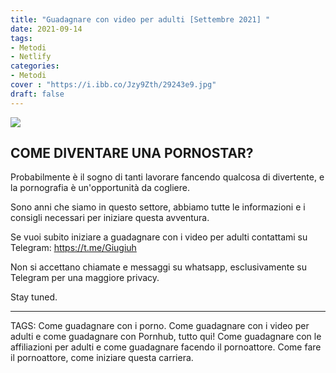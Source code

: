 ```yaml
---
title: "Guadagnare con video per adulti [Settembre 2021] "
date: 2021-09-14
tags:
- Metodi
- Netlify
categories:
- Metodi
cover : "https://i.ibb.co/Jzy9Zth/29243e9.jpg"
draft: false
---
```


<img src="https://i.ibb.co/C1NT7D0/kemp-london-hire-xxx.jpg">

<h2> COME DIVENTARE UNA PORNOSTAR? </h2>

Probabilmente è il sogno di tanti lavorare fancendo qualcosa di divertente, e la pornografia è un'opportunità da cogliere.

Sono anni che siamo in questo settore, abbiamo tutte le informazioni e i consigli necessari per iniziare questa avventura.

Se vuoi subito iniziare a guadagnare con i video per adulti contattami su Telegram: https://t.me/Giugiuh



Non si accettano chiamate e messaggi su whatsapp, esclusivamente su Telegram per una maggiore privacy.

Stay tuned.







---------------------------------------------------------------------------------------------------------------------------------------------------------------------------------
TAGS: Come guadagnare con i porno. Come guadagnare con i video per adulti e come guadagnare con Pornhub, tutto qui!
Come guadagnare con le affiliazioni per adulti e come guadagnare facendo il pornoattore.
Come fare il pornoattore, come iniziare questa carriera.
